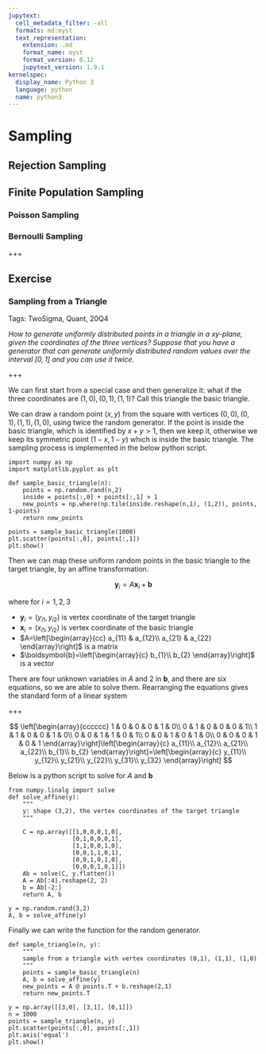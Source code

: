 ```yaml
---
jupytext:
  cell_metadata_filter: -all
  formats: md:myst
  text_representation:
    extension: .md
    format_name: myst
    format_version: 0.12
    jupytext_version: 1.9.1
kernelspec:
  display_name: Python 3
  language: python
  name: python3
---
```



# Sampling

## Rejection Sampling

## Finite Population Sampling

### Poisson Sampling

### Bernoulli Sampling

+++

## Exercise

### Sampling from a Triangle

Tags: TwoSigma, Quant, 20Q4

*How to generate uniformly distributed points in a triangle in a $xy$-plane, given the coordinates of the three vertices? Suppose that you have a generator that can generate uniformly distributed random values over the interval $[0,1]$ and you can use it twice.*

+++

We can first start from a special case and then generalize it: what if the three coordinates are $(1,0), (0,1), (1,1)$? Call this triangle the basic triangle.

We can draw a random point $(x,y)$ from the square with vertices $(0,0), (0,1), (1,1), (1,0)$, using twice the random generator. If the point is inside the basic triangle, which is identified by $x+y>1$, then we keep it, otherwise we keep its symmetric point $(1-x, 1-y)$ which is inside the basic triangle. The sampling process is implemented in the below python script.

```{code-cell} python
import numpy as np
import matplotlib.pyplot as plt

def sample_basic_triangle(n):
    points = np.random.rand(n,2)
    inside = points[:,0] + points[:,1] > 1
    new_points = np.where(np.tile(inside.reshape(n,1), (1,2)), points, 1-points)
    return new_points

points = sample_basic_triangle(1000)
plt.scatter(points[:,0], points[:,1])
plt.show()
```

Then we can map these uniform random points in the basic triangle to the target triangle, by an affine transformation.

$$
\boldsymbol{y}_i = A \boldsymbol{x}_i + \boldsymbol{b}
$$

where for $i=1,2,3$

- $\boldsymbol{y}_i = (y_{i1}, y_{i2})$ is vertex coordinate of the target triangle
- $\boldsymbol{x}_i = (x_{i1}, y_{i2})$ is vertex coordinate of the basic triangle
- $A=\left[\begin{array}{cc}
a_{11} & a_{12}\\
a_{21} & a_{22}
\end{array}\right]$ is a matrix
- $\boldsymbol{b}=\left[\begin{array}{c}
b_{1}\\
b_{2}
\end{array}\right]$ is a vector

There are four unknown variables in $A$ and 2 in $\boldsymbol{b}$, and there are six equations, so we are able to solve them. Rearranging the equations gives the standard form of a linear system

+++

$$
\left[\begin{array}{cccccc}
1 & 0 & 0 & 0 & 1 & 0\\
0 & 1 & 0 & 0 & 0 & 1\\
1 & 1 & 0 & 0 & 1 & 0\\
0 & 0 & 1 & 1 & 0 & 1\\
0 & 0 & 1 & 0 & 1 & 0\\
0 & 0 & 0 & 1 & 0 & 1
\end{array}\right]\left[\begin{array}{c}
a_{11}\\
a_{12}\\
a_{21}\\
a_{22}\\
b_{1}\\
b_{2}
\end{array}\right]=\left[\begin{array}{c}
y_{11}\\
y_{12}\\
y_{21}\\
y_{22}\\
y_{31}\\
y_{32}
\end{array}\right]
$$

Below is a python script to solve for $A$ and $\boldsymbol{b}$

```{code-cell} python
from numpy.linalg import solve
def solve_affine(y):
    """
    y: shape (3,2), the vertex coordinates of the target triangle
    """

    C = np.array([[1,0,0,0,1,0],
                  [0,1,0,0,0,1],
                  [1,1,0,0,1,0],
                  [0,0,1,1,0,1],
                  [0,0,1,0,1,0],
                  [0,0,0,1,0,1]])
    Ab = solve(C, y.flatten())               
    A = Ab[:4].reshape(2, 2)
    b = Ab[-2:]
    return A, b

y = np.random.rand(3,2)
A, b = solve_affine(y)
```

Finally we can write the function for the random generator.

```{code-cell} python
def sample_triangle(n, y):
    """
    sample from a triangle with vertex coordinates (0,1), (1,1), (1,0)
    """
    points = sample_basic_triangle(n)
    A, b = solve_affine(y)
    new_points = A @ points.T + b.reshape(2,1)
    return new_points.T

y = np.array([[3,0], [3,1], [0,1]])
n = 1000
points = sample_triangle(n, y)
plt.scatter(points[:,0], points[:,1])
plt.axis('equal')
plt.show()

```
